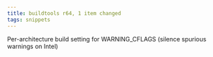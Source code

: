 ```yaml
---
title: buildtools r64, 1 item changed
tags: snippets
---
```


Per-architecture build setting for WARNING\_CFLAGS (silence spurious warnings on Intel)
